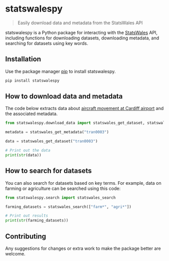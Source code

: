 # statswalespy
> Easily download data and metadata from the StatsWales API

statswalespy is a Python package for interacting with the [StatsWales](https://statswales.gov.wales/Catalogue) API,
including functions for downloading datasets, downloading metadata, and searching for datasets using key words.

## Installation

Use the package manager [pip](https://pip.pypa.io/en/stable/) to install statswalespy.

```bash
pip install statswalespy
```

## How to download data and metadata

The code below extracts data about [aircraft movement at Cardiff
airport](https://statswales.gov.wales/Catalogue/Transport/Air/aircraftmovementsatcardiffairport-by-movementtype-year)
and the associated metadata.

``` python
from statswalespy.download_data import statswales_get_dataset, statswales_get_metadata

metadata = statswales_get_metadata("tran0003")

data = statswales_get_dataset("tran0003")

# Print out the data
print(str(data))
```

## How to search for datasets

You can also search for datasets based on key terms. For example, data on farming or agriculture can be searched using this code:

``` python
from statswalespy.search import statswales_search

farming_datasets = statswales_search(["farm*", "agri*"])

# Print out results
print(str(farming_datasets))
```

## Contributing
Any suggestions for changes or extra work to make the package better are welcome.
